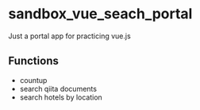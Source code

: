 # sandbox_vue_seach_portal
Just a portal  app for practicing vue.js

## Functions
- countup
- search qiita documents
- search hotels by location
